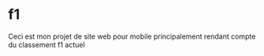 # f1

Ceci est mon projet de site web pour mobile principalement rendant compte du classement f1 actuel
